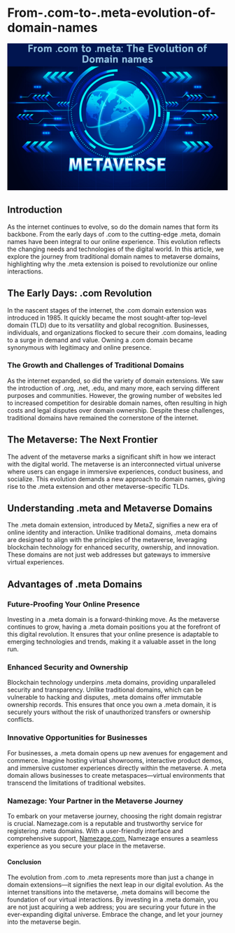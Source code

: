 # From-.com-to-.meta-evolution-of-domain-names

<div class="image-container">
<img src="https://github.com/Avamichelle/From-.com-to-.meta-evolution-of-domain-names/blob/main/How%20to%20select%20a%20good%20metaverse%20domain%20to%20invest%20in%20(12).png" alt="Are Metaverse Domains A Good Investment Source">
</div>

## Introduction

As the internet continues to evolve, so do the domain names that form its backbone. From the early days of .com to the cutting-edge .meta, domain names have been integral to our online experience. This evolution reflects the changing needs and technologies of the digital world. In this article, we explore the journey from traditional domain names to metaverse domains, highlighting why the .meta extension is poised to revolutionize our online interactions.

## The Early Days: .com Revolution

In the nascent stages of the internet, the .com domain extension was introduced in 1985. It quickly became the most sought-after top-level domain (TLD) due to its versatility and global recognition. Businesses, individuals, and organizations flocked to secure their .com domains, leading to a surge in demand and value. Owning a .com domain became synonymous with legitimacy and online presence.

### The Growth and Challenges of Traditional Domains

As the internet expanded, so did the variety of domain extensions. We saw the introduction of .org, .net, .edu, and many more, each serving different purposes and communities. However, the growing number of websites led to increased competition for desirable domain names, often resulting in high costs and legal disputes over domain ownership. Despite these challenges, traditional domains have remained the cornerstone of the internet.

## The Metaverse: The Next Frontier

The advent of the metaverse marks a significant shift in how we interact with the digital world. The metaverse is an interconnected virtual universe where users can engage in immersive experiences, conduct business, and socialize. This evolution demands a new approach to domain names, giving rise to the .meta extension and other metaverse-specific TLDs.

## Understanding .meta and Metaverse Domains

The .meta domain extension, introduced by MetaZ, signifies a new era of online identity and interaction. Unlike traditional domains, .meta domains are designed to align with the principles of the metaverse, leveraging blockchain technology for enhanced security, ownership, and innovation. These domains are not just web addresses but gateways to immersive virtual experiences.

## Advantages of .meta Domains

### Future-Proofing Your Online Presence

Investing in a .meta domain is a forward-thinking move. As the metaverse continues to grow, having a .meta domain positions you at the forefront of this digital revolution. It ensures that your online presence is adaptable to emerging technologies and trends, making it a valuable asset in the long run.

### Enhanced Security and Ownership

Blockchain technology underpins .meta domains, providing unparalleled security and transparency. Unlike traditional domains, which can be vulnerable to hacking and disputes, .meta domains offer immutable ownership records. This ensures that once you own a .meta domain, it is securely yours without the risk of unauthorized transfers or ownership conflicts.

### Innovative Opportunities for Businesses

For businesses, a .meta domain opens up new avenues for engagement and commerce. Imagine hosting virtual showrooms, interactive product demos, and immersive customer experiences directly within the metaverse. A .meta domain allows businesses to create metaspaces—virtual environments that transcend the limitations of traditional websites.

### Namezage: Your Partner in the Metaverse Journey

To embark on your metaverse journey, choosing the right domain registrar is crucial. Namezage.com is a reputable and trustworthy service for registering .meta domains. With a user-friendly interface and comprehensive support, <a href="https://namezage.com/affliate/4w4y2pkr9jsw8w">Namezage.com.</a> Namezage ensures a seamless experience as you secure your place in the metaverse.

#### Conclusion

The evolution from .com to .meta represents more than just a change in domain extensions—it signifies the next leap in our digital evolution. As the internet transitions into the metaverse, .meta domains will become the foundation of our virtual interactions. By investing in a .meta domain, you are not just acquiring a web address; you are securing your future in the ever-expanding digital universe. Embrace the change, and let your journey into the metaverse begin.
